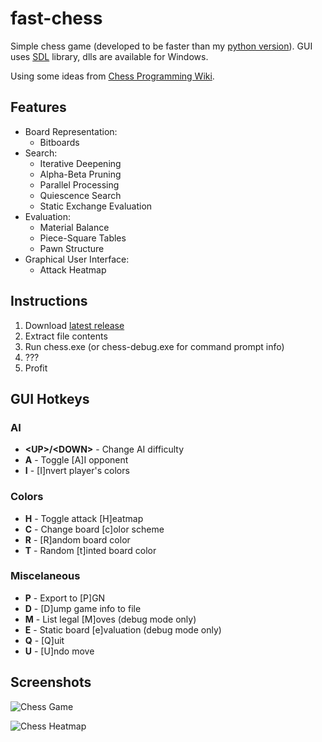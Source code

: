 # fast-chess
Simple chess game (developed to be faster than my [python version](https://github.com/fredericojordan/chess)). GUI uses [SDL](https://www.libsdl.org/) library, dlls are available for Windows.

Using some ideas from [Chess Programming Wiki](http://chessprogramming.wikispaces.com).

## Features
- Board Representation:
    - Bitboards
- Search:
    - Iterative Deepening
    - Alpha-Beta Pruning
    - Parallel Processing
    - Quiescence Search
    - Static Exchange Evaluation
- Evaluation:
    - Material Balance
    - Piece-Square Tables
    - Pawn Structure
- Graphical User Interface:
    - Attack Heatmap

## Instructions
1. Download [latest release](https://github.com/fredericojordan/fast-chess/releases)
2. Extract file contents
3. Run chess.exe (or chess-debug.exe for command prompt info)
4. ???
5. Profit

## GUI Hotkeys
### AI
- **\<UP\>/\<DOWN\>** - Change AI difficulty
- **A** - Toggle [A]I opponent
- **I** - [I]nvert player's colors

### Colors
- **H** - Toggle attack [H]eatmap
- **C** - Change board [c]olor scheme
- **R** - [R]andom board color
- **T** - Random [t]inted board color

### Miscelaneous
- **P** - Export to [P]GN
- **D** - [D]ump game info to file
- **M** - List legal [M]oves (debug mode only)
- **E** - Static board [e]valuation (debug mode only)
- **Q** - [Q]uit
- **U** - [U]ndo move

## Screenshots
![Chess Game](http://i.imgur.com/O6rcSqu.png)

![Chess Heatmap](http://i.imgur.com/qvwbINN.png)
